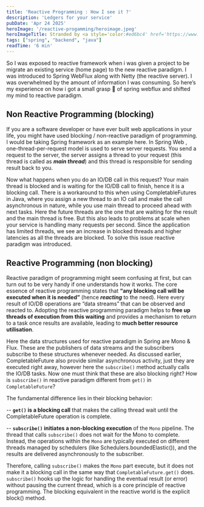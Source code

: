 ```yaml
---
title: 'Reactive Programming : How I see it ?'
description: 'Ledgers for your service'
pubDate: 'Apr 24 2025'
heroImage: '/reactive-progamming/heroimage.jpeg'
heroImageTitle: Stranded by <a style='color:#ed6bc4' href='https://www.instagram.com/akshatsonic'>Me</a>
tags: ["spring", "backend", "java"]
readTime: '6 min'
---
```


So I was exposed to reactive framework when i was given a project to be migrate an existing service (home page) to the new reactive paradigm. I was introduced to Spring WebFlux along with Netty (the reactive server). I was overwhelmed by the amount of information I was consuming. So here’s my experience on how i got a small grasp 🤝 of spring webflux and shifted my mind to reactive paradigm.

## Non Reactive Programming (blocking)

If you are a software developer or have ever built web applications in your life, you might have used blocking / non-reactive paradigm of programming. I would be taking Spring framework as an example here. In Spring Web , one-thread-per-request model is used to serve server requests. You send a request to the server, the server assigns a thread to your request (this thread is called as ***main thread***) and this thread is responsible for sending result back to you. 

Now what happens when you do an IO/DB call in this request? Your main thread is blocked and is waiting for the IO/DB call to finish, hence it is a blocking call. There is a workaround to this when using CompletableFutures in Java, where you assign a new thread to an IO call and make the call asynchronous in nature, while you use main thread to proceed ahead with next tasks. Here the future threads are the one that are waiting for the result and the main thread is free. 
But this also leads to problems at scale when your service is handling many requests per second. Since the application has limited threads, we see an increase in blocked threads and higher latencies as all the threads are blocked. To solve this issue reactive paradigm was introduced.

## Reactive Programming (non blocking)

Reactive paradigm of programming might seem confusing at first, but can turn out to be very handy if one understands how it works. The core essence of reactive programming states that **“any blocking call will be executed when it is needed”** (hence ***reacting*** to the need). Here every result of IO/DB operations are “data streams” that can be observed and reacted to. Adopting the reactive programming paradigm helps to **free up threads of execution from this waiting** and provides a mechanism to return to a task once results are available, leading to **much better resource utilisation**. 

Here the data structures used for reactive paradigm in Spring are Mono & Flux. These are the publishers of data streams and the subscribers subscribe to these structures whenever needed. As discussed earlier, CompletableFuture also provide similar asynchronous activity, just they are executed right away, however here the `subscribe()` method actually calls the IO/DB tasks.
Now one must think that these are also blocking right? How is `subscribe()` in reactive paradigm different from `get()` in `CompletableFuture`?

The fundamental difference lies in their blocking behavior:

-- **`get()` is a blocking call** that makes the calling thread wait until the CompletableFuture operation is complete.

-- **`subscribe()` initiates a non-blocking execution** of the `Mono` pipeline. The thread that calls `subscribe()` does not wait for the Mono to complete. Instead, the operations within the `Mono` are typically executed on different threads managed by schedulers (like Schedulers.boundedElastic()), and the results are delivered asynchronously to the subscriber.

Therefore, calling `subscribe()` makes the `Mono` part execute, but it does not make it a blocking call in the same way that `CompletableFuture.get()` does. `subscribe()` hooks up the logic for handling the eventual result (or error) without pausing the current thread, which is a core principle of reactive programming. The blocking equivalent in the reactive world is the explicit block() method.
